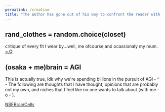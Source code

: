 ```yaml
---
permalink: /creative
title: "The author has gone out of his way to confront the reader with an ineffable piece of incomprehensible garbage."
---
```


## rand_clothes = random.choice(closet)

critique of every fit I wear by...well, me ofcourse,and ocassionaly my mum.
[=,O](/rand-clothes-select)

## (osaka + me)brain = AGI

This is actually true, idk why we're spending billions in the pursuit of AGI - ^ - The following are thoughts that I have thought, opinions that are probably not my own, and niches that I feel like no one wants to talk about (with me - o - ).

[NSFBrainCells](/osaka-me-brain-agi)
